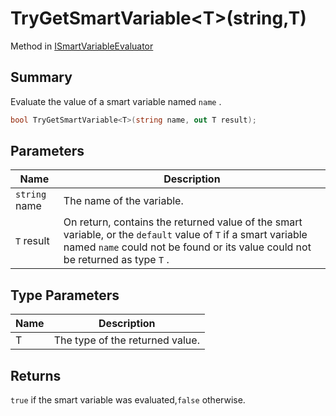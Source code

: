 # TryGetSmartVariable\<T>(string,T)

Method in [ISmartVariableEvaluator](yarn.ismartvariableevaluator.md)

## Summary

Evaluate the value of a smart variable named `name` .

```csharp
bool TryGetSmartVariable<T>(string name, out T result);
```

## Parameters

| Name          | Description                                                                                                                                                                                      |
| ------------- | ------------------------------------------------------------------------------------------------------------------------------------------------------------------------------------------------ |
| `string` name | The name of the variable.                                                                                                                                                                        |
| `T` result    | On return, contains the returned value of the smart variable, or the `default` value of `T` if a smart variable named `name` could not be found or its value could not be returned as type `T` . |

## Type Parameters

| Name | Description                     |
| ---- | ------------------------------- |
| T    | The type of the returned value. |

## Returns

`true` if the smart variable was evaluated,`false` otherwise.

